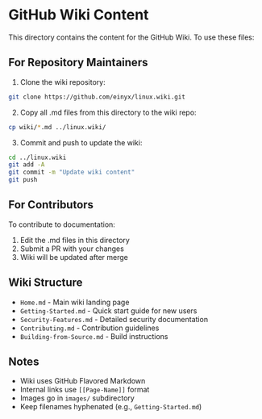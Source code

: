 # GitHub Wiki Content

This directory contains the content for the GitHub Wiki. To use these files:

## For Repository Maintainers

1. Clone the wiki repository:
```bash
git clone https://github.com/einyx/linux.wiki.git
```

2. Copy all .md files from this directory to the wiki repo:
```bash
cp wiki/*.md ../linux.wiki/
```

3. Commit and push to update the wiki:
```bash
cd ../linux.wiki
git add -A
git commit -m "Update wiki content"
git push
```

## For Contributors

To contribute to documentation:
1. Edit the .md files in this directory
2. Submit a PR with your changes
3. Wiki will be updated after merge

## Wiki Structure

- `Home.md` - Main wiki landing page
- `Getting-Started.md` - Quick start guide for new users
- `Security-Features.md` - Detailed security documentation
- `Contributing.md` - Contribution guidelines
- `Building-from-Source.md` - Build instructions

## Notes

- Wiki uses GitHub Flavored Markdown
- Internal links use `[[Page-Name]]` format
- Images go in `images/` subdirectory
- Keep filenames hyphenated (e.g., `Getting-Started.md`)